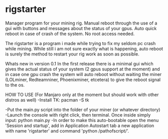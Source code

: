 # rigstarter
Manager program for your mining rig. Manual reboot through the use of  a gui with buttons and messages about the status of your gpus. Auto quick reboot in case of crash of the system. No root access needed.

The rigstarter is a program i made while trying to fix my seldom pc crash while mining. While still i am not sure exactly what is happening, auto reboot is surely the method to restart your rig work as soon as possible.

Whats new in version 0.1
In the first release there is a minimal gui which gives the actual status of your system (2 gpus support at the moment) and in case one gpu crash the system will auto reboot without waiting the miner (LOLminer, Redteamniner, Phoenixminer, etcetera) to give the reboot signal to the os.

HOW TO USE (For Manjaro only at the moment but should work with other distros as well)
-Install TK:
pacman -S tk

-Put the main.py script into the folder of your miner (or whatever directory)
-Launch the console with right click, then terminal. Once inside simply input: python main.py
-In order to make this auto-bootable open the menu 'Session and startup', add in Application Autostart tab a new application with name 'rigstarter' and command 'python /pathofscript/'.

